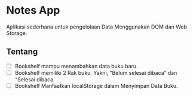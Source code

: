 # Notes App

Aplikasi sederhana untuk pengelolaan Data Menggunakan DOM dan Web Storage.

## Tentang

- [ ] Bookshelf mampu menambahkan data buku baru.
- [ ] Bookshelf memiliki 2 Rak buku. Yakni, “Belum selesai dibaca” dan “Selesai dibaca
- [ ] Bookshelf Manfaatkan localStorage dalam Menyimpan Data Buku.
